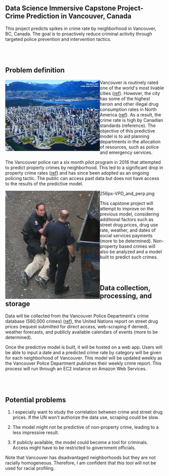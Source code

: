 
## Data Science Immersive Capstone Project- Crime Prediction in Vancouver, Canada
This project predicts spikes in crime rate by neighborhood in Vancouver, BC, Canada. The goal is to proactively reduce criminal activity through targeted police prevention and intervention tactics.



<br>
<br>


## Problem definition
<img align="left" src="resources/4279439952_76eae82b20_o.png" width="300"> Vancouver is routinely rated one of the world's most livable cities ([ref](https://biv.com/article/2017/08/vancouver-third-most-livable-city-world-economist)). However, the city has some of the highest heroin and other illegal drug consumption rates in North America ([ref](https://en.wikipedia.org/wiki/Downtown_Eastside)). As a result, the crime rate is high by Canadian standards (reference). The objective of this predictive model is to aid planning departments in the allocation of resources, such as police and emergency services.

The Vancouver police ran a six month pilot program in 2016 that attempted to predict property crimes by neighborhood. This led to a significant drop in property crime rates  ([ref](http://mediareleases.vpd.ca/2017/07/21/vancouver-police-adopt-new-technology-to-predict-property-crime/)) and has since been adopted as an ongoing policing tactic. The public can access past data but does not have access to the results of the predictive model.

<img align="left" src="resources/256px-VPD_and_perp.png" width="300">
256px-VPD_and_perp.png

This capstone project will attempt to improve on the previous model, considering additional factors such as street drug prices, drug use rate, weather, and dates of social services payments (more to be determined). Non-property based crimes will also be analyzed and a model built to predict such crimes.

<br>
<br>




## Data collection, processing, and storage

Data will be collected from the Vancouver Police Department's crime database (560,000 crimes)
([ref](http://data.vancouver.ca/datacatalogue/crime-data.htm)), the United Nations report on street drug prices (request submitted for direct access, web-scraping if denied), weather forecasts, and publicly available calendars of events (more to be determined).

Once the predictive model is built, it will be hosted on a web app. Users will be able to input a date and a predicted crime rate by category will be given for each neighborhood of Vancouver. This model will be updated weekly as the Vancouver Police Department publishes their weekly crime report. This process will run through an EC2 instance on Amazon Web Services.

<br>
<br>

## Potential problems

1) I especially want to study the correlation between crime and street drug prices. If the UN won't authorize the data use, scraping could be slow.

2) The model might not be predictive of non-property crime, leading to a less impressive result.

3) If publicly available, the model could become a tool for criminals. Access might have to be restricted to government officials.

Note that Vancouver has disadvantaged neighborhoods but they are not racially homogeneous. Therefore, I am confident that this tool will not be used for racial profiling.
